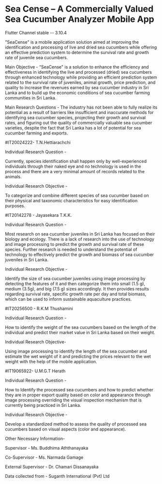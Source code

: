 # Sea Cense – A Commercially Valued Sea Cucumber Analyzer Mobile App

Flutter Channel stable -- 3.10.4

"SeaCense" is a mobile application solution aimed at improving the
identification and processing of live and dried sea cucumbers while offering an
effective prediction system to determine the survival rate and growth rate of juvenile sea cucumbers.


Main Objective -
“SeaCense" is a solution to enhance the efficiency and effectiveness in
identifying the live and processed (dried) sea cucumbers through enhanced technology
while providing an efficient prediction system related to the survival rate of juveniles,
animal growth, price prediction, and quality to increase the revenues earned by sea cucumber industry
in Sri Lanka and to build up the economic conditions of sea cucumber farming communities in Sri Lanka.


Main Research Questions -
The industry has not been able to fully realize its
potential as a result of barriers like insufficient and inaccurate methods for identifying sea cucumber species,
projecting their growth and survival rates, and figuring out the quality of commercially valuable sea cucumber varieties,
despite the fact that Sri Lanka has a lot of potential for sea cucumber farming and exports.


#IT20024222- T.N.Hettiarachchi


Individual Research Question -

Currently, species identification shall happen only by well-experienced individuals through their naked eye and no technology is used in the
process and there are a very minimal amount of records related to the animals.


Individual Research Objective -

To categorize and combine different species of sea cucumber based on their physical and taxonomic characteristics for easy identification purposes.


#IT20142278 - Jayasekara T.K.K.


Individual Research Question -

Most research on sea cucumber juveniles in Sri Lanka has focused on their biology and ecology. There is a lack of research into the use of technology and
image processing to predict the growth and survival rate of these species. Further research is needed to understand the potential of technology to
effectively predict the growth and biomass of sea cucumber juveniles in Sri Lanka.


Individual Research Objective -

Identify the size of sea cucumber juveniles using image processing by detecting the features of it and then categorize them into small (1.5 g), 
medium (3.5g), and big  (7.5 g) sizes accordingly.
It then provides results regarding survival rate, specific growth rate per day and total biomass, which can be used to inform sustainable aquaculture practices.


#IT20256500 - R.K.M Thushamini


Individual Research Question -

How to identify the weight of the sea cucumbers based on the length of the individual and predict their market value in Sri Lanka based on their weight.

Individual Research Objective-

Using image processing to identify the length of the sea cucumber and estimate the wet weight of it
and predicting the prices relevant to the wet weight with the help of the mobile application.


#IT19065922- U.M.G.T Herath

Individual Research Question -

How to Identify the processed sea cucumbers and how to predict whether they are in proper export quality based on
color and appearance through image processing overriding the visual inspection mechanism that is currently being practiced in Sri Lanka.

Individual Research Objective -

Develop a standardized method to assess the quality of processed sea cucumbers based on visual aspects (color and appearance).


Other Necessary Information-

Supervisor - Ms. Buddhima Aththanayaka

Co-Supervisor - Ms. Narmada Gamage

External Supervisor - Dr. Chamari Dissanayaka

Data collected from - Suganth International (Pvt) Ltd
